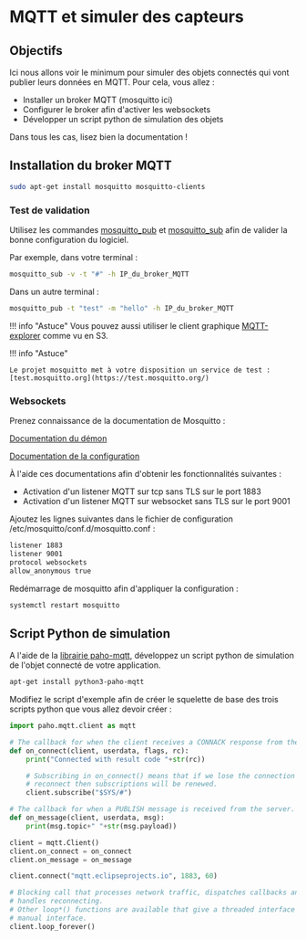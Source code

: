# MQTT et simuler des capteurs

## Objectifs

Ici nous allons voir le minimum pour simuler des objets connectés qui vont publier leurs données en MQTT. Pour cela, vous allez :

* Installer un broker MQTT (mosquitto ici)
* Configurer le broker afin d'activer les websockets
* Développer un script python de simulation des objets

Dans tous les cas, lisez bien la documentation !

## Installation du broker MQTT

``` bash
sudo apt-get install mosquitto mosquitto-clients
```

### Test de validation

Utilisez les commandes [mosquitto_pub](https://mosquitto.org/man/mosquitto_pub-1.html) et [mosquitto_sub](https://mosquitto.org/man/mosquitto_sub-1.html) afin de valider la bonne configuration du logiciel.

Par exemple, dans votre terminal :

``` bash
mosquitto_sub -v -t "#" -h IP_du_broker_MQTT
```

Dans un autre terminal :

``` bash
mosquitto_pub -t "test" -m "hello" -h IP_du_broker_MQTT

```

!!! info "Astuce"
    Vous pouvez aussi utiliser le client graphique [MQTT-explorer](https://mqtt-explorer.com/) comme vu en S3.


!!! info "Astuce"

    Le projet mosquitto met à votre disposition un service de test : [test.mosquitto.org](https://test.mosquitto.org/)

### Websockets

Prenez connaissance de la documentation de Mosquitto :

[Documentation du démon](https://mosquitto.org/man/mosquitto-8.html)

[Documentation de la configuration](https://mosquitto.org/man/mosquitto-conf-5.html)

À l'aide ces documentations afin d'obtenir les fonctionnalités suivantes :

* Activation d'un listener MQTT sur tcp sans TLS sur le port 1883
* Activation d'un listener MQTT sur websocket sans TLS sur le port 9001

Ajoutez les lignes suivantes dans le fichier de configuration /etc/mosquitto/conf.d/mosquitto.conf :

``` bash
listener 1883
listener 9001
protocol websockets
allow_anonymous true
```

Redémarrage de mosquitto afin d'appliquer la configuration :

``` bash
systemctl restart mosquitto
```

## Script Python de simulation

A l'aide de la [librairie paho-mqtt](https://pypi.org/project/paho-mqtt/), développez un script python de simulation de l'objet connecté de votre application.

``` bash
apt-get install python3-paho-mqtt
```

Modifiez le script d'exemple afin de créer le squelette de base des trois scripts python que vous allez devoir créer :

``` python
import paho.mqtt.client as mqtt

# The callback for when the client receives a CONNACK response from the server.
def on_connect(client, userdata, flags, rc):
    print("Connected with result code "+str(rc))

    # Subscribing in on_connect() means that if we lose the connection and
    # reconnect then subscriptions will be renewed.
    client.subscribe("$SYS/#")

# The callback for when a PUBLISH message is received from the server.
def on_message(client, userdata, msg):
    print(msg.topic+" "+str(msg.payload))

client = mqtt.Client()
client.on_connect = on_connect
client.on_message = on_message

client.connect("mqtt.eclipseprojects.io", 1883, 60)

# Blocking call that processes network traffic, dispatches callbacks and
# handles reconnecting.
# Other loop*() functions are available that give a threaded interface and a
# manual interface.
client.loop_forever()
```
